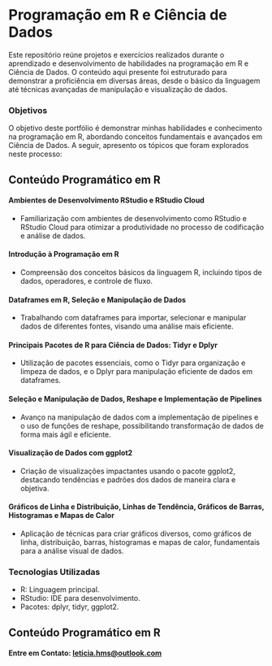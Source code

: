 # Programação em R e Ciência de Dados

Este repositório reúne projetos e exercícios realizados durante o aprendizado e desenvolvimento de habilidades na programação em R e Ciência de Dados. O conteúdo aqui presente foi estruturado para demonstrar a proficiência em diversas áreas, desde o básico da linguagem até técnicas avançadas de manipulação e visualização de dados.

### Objetivos

O objetivo deste portfólio é demonstrar minhas habilidades e conhecimento na programação em R, abordando conceitos fundamentais e avançados em Ciência de Dados. A seguir, apresento os tópicos que foram explorados neste processo:

## Conteúdo Programático em R

#### Ambientes de Desenvolvimento RStudio e RStudio Cloud
- Familiarização com ambientes de desenvolvimento como RStudio e RStudio Cloud para otimizar a produtividade no processo de codificação e análise de dados.
#### Introdução à Programação em R
- Compreensão dos conceitos básicos da linguagem R, incluindo tipos de dados, operadores, e controle de fluxo.
#### Dataframes em R, Seleção e Manipulação de Dados
- Trabalhando com dataframes para importar, selecionar e manipular dados de diferentes fontes, visando uma análise mais eficiente.
#### Principais Pacotes de R para Ciência de Dados: Tidyr e Dplyr
- Utilização de pacotes essenciais, como o Tidyr para organização e limpeza de dados, e o Dplyr para manipulação eficiente de dados em dataframes.
#### Seleção e Manipulação de Dados, Reshape e Implementação de Pipelines
- Avanço na manipulação de dados com a implementação de pipelines e o uso de funções de reshape, possibilitando transformação de dados de forma mais ágil e eficiente.
#### Visualização de Dados com ggplot2
- Criação de visualizações impactantes usando o pacote ggplot2, destacando tendências e padrões dos dados de maneira clara e objetiva.
#### Gráficos de Linha e Distribuição, Linhas de Tendência, Gráficos de Barras, Histogramas e Mapas de Calor
- Aplicação de técnicas para criar gráficos diversos, como gráficos de linha, distribuição, barras, histogramas e mapas de calor, fundamentais para a análise visual de dados.

### Tecnologias Utilizadas

- R: Linguagem principal.
- RStudio: IDE para desenvolvimento.
- Pacotes: dplyr, tidyr, ggplot2.

## Conteúdo Programático em R
#### Entre em Contato: leticia.hms@outlook.com
